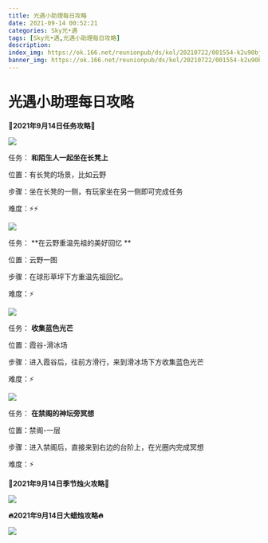 ```yaml
---
title: 光遇小助理每日攻略
date: 2021-09-14 00:52:21
categories: Sky光•遇
tags: [Sky光•遇,光遇小助理每日攻略]
description: 
index_img: https://ok.166.net/reunionpub/ds/kol/20210722/001554-k2u90bj7ay.png?imageView&thumbnail=600x0&type=jpg
banner_img: https://ok.166.net/reunionpub/ds/kol/20210722/001554-k2u90bj7ay.png?imageView&thumbnail=600x0&type=jpg
---
```

# 光遇小助理每日攻略
**👑2021年9月14日任务攻略👑**

![](https://ok.166.net/reunionpub/ds/kol/20210914/002242-3jyotvusfs.png)

任务： **和陌生人一起坐在长凳上**

位置：有长凳的场景，比如云野

步骤：坐在长凳的一侧，有玩家坐在另一侧即可完成任务

难度：⚡⚡

![](https://ok.166.net/reunionpub/ds/kol/20210914/002327-sja0gnc1mi.png)

任务： **在云野重温先祖的美好回忆  **

位置：云野一图

步骤：在球形草坪下方重温先祖回忆。

难度：⚡

![](https://ok.166.net/reunionpub/ds/kol/20210914/002702-3jw4tkd81z.png)

任务： **收集蓝色光芒**

位置：霞谷-滑冰场

步骤：进入霞谷后，往前方滑行，来到滑冰场下方收集蓝色光芒

难度：⚡

![](https://ok.166.net/reunionpub/ds/kol/20210914/002744-qsjo17nvue.png)

任务： **在禁阁的神坛旁冥想**

位置：禁阁-一层

步骤：进入禁阁后，直接来到右边的台阶上，在光圈内完成冥想

难度：⚡

 **🌹2021年9月14日季节烛火攻略🌹**

![](https://ok.166.net/reunionpub/ds/kol/20210914/002635-i2be6oa40v.png)

  

 **🔥2021年9月14日大蜡烛攻略🔥**

![](https://ok.166.net/reunionpub/ds/kol/20210914/003011-7o9mp8nska.png)

  

